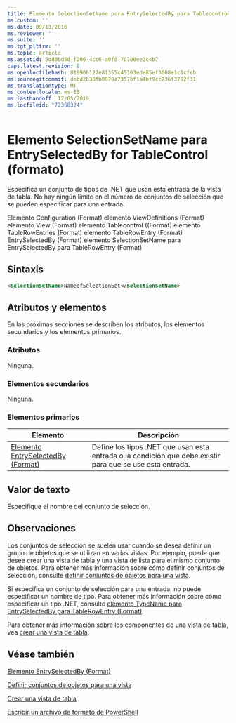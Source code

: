 ```yaml
---
title: Elemento SelectionSetName para EntrySelectedBy para Tablecontrol ((Format) | Microsoft Docs
ms.custom: ''
ms.date: 09/13/2016
ms.reviewer: ''
ms.suite: ''
ms.tgt_pltfrm: ''
ms.topic: article
ms.assetid: 5dd0bd5d-f206-4cc6-a0f8-70700ee2c4b7
caps.latest.revision: 8
ms.openlocfilehash: 819906127e81355c45103ede85ef3608e1c1cfeb
ms.sourcegitcommit: debd2b38fb8070a7357bf1a4bf9cc736f3702f31
ms.translationtype: MT
ms.contentlocale: es-ES
ms.lasthandoff: 12/05/2019
ms.locfileid: "72368324"
---
```

# <a name="selectionsetname-element-for-entryselectedby-for-tablecontrol-format"></a>Elemento SelectionSetName para EntrySelectedBy for TableControl (formato)

Especifica un conjunto de tipos de .NET que usan esta entrada de la vista de tabla. No hay ningún límite en el número de conjuntos de selección que se pueden especificar para una entrada.

Elemento Configuration (Format) elemento ViewDefinitions (Format) elemento View (Format) elemento Tablecontrol ((Format) elemento TableRowEntries (Format) elemento TableRowEntry (Format) EntrySelectedBy (Format) elemento SelectionSetName para EntrySelectedBy para TableRowEntry (Format)

## <a name="syntax"></a>Sintaxis

```xml
<SelectionSetName>NameofSelectionSet</SelectionSetName>
```

## <a name="attributes-and-elements"></a>Atributos y elementos

En las próximas secciones se describen los atributos, los elementos secundarios y los elementos primarios.

### <a name="attributes"></a>Atributos

Ninguna.

### <a name="child-elements"></a>Elementos secundarios

Ninguna.

### <a name="parent-elements"></a>Elementos primarios

|Elemento|Descripción|
|-------------|-----------------|
|[Elemento EntrySelectedBy (Format)](./entryselectedby-element-for-tablerowentry-for-tablecontrol-format.md)|Define los tipos .NET que usan esta entrada o la condición que debe existir para que se use esta entrada.|

## <a name="text-value"></a>Valor de texto

Especifique el nombre del conjunto de selección.

## <a name="remarks"></a>Observaciones

Los conjuntos de selección se suelen usar cuando se desea definir un grupo de objetos que se utilizan en varias vistas. Por ejemplo, puede que desee crear una vista de tabla y una vista de lista para el mismo conjunto de objetos. Para obtener más información sobre cómo definir conjuntos de selección, consulte [definir conjuntos de objetos para una vista](./defining-selection-sets.md).

Si especifica un conjunto de selección para una entrada, no puede especificar un nombre de tipo. Para obtener más información sobre cómo especificar un tipo .NET, consulte [elemento TypeName para EntrySelectedBy para TableRowEntry (Format)](./typename-element-for-entryselectedby-for-tablecontrol-format.md).

Para obtener más información sobre los componentes de una vista de tabla, vea [crear una vista de tabla](./creating-a-table-view.md).

## <a name="see-also"></a>Véase también

[Elemento EntrySelectedBy (Format)](./entryselectedby-element-for-tablerowentry-for-tablecontrol-format.md)

[Definir conjuntos de objetos para una vista](./defining-selection-sets.md)

[Crear una vista de tabla](./creating-a-table-view.md)

[Escribir un archivo de formato de PowerShell](./writing-a-powershell-formatting-file.md)
